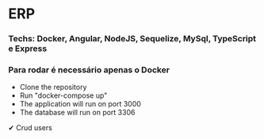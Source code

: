 # ERP

### Techs: Docker, Angular, NodeJS, Sequelize, MySql, TypeScript e Express

### Para rodar é necessário apenas o Docker

- Clone the repository
- Run "docker-compose up"
- The application will run on port 3000
- The database will run on port 3306

✔ Crud users


